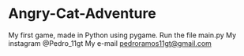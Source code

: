 # Angry-Cat-Adventure
My first game, made in Python using pygame.
Run the file main.py
My instagram @Pedro_11gt
My e-mail pedroramos11gt@gmail.com 
